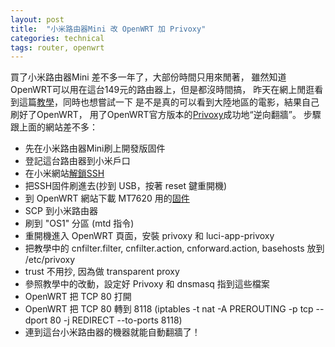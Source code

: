 ```yaml
---
layout: post
title:  "小米路由器Mini 改 OpenWRT 加 Privoxy"
categories: technical
tags: router, openwrt
---
```

買了小米路由器Mini 差不多一年了，大部份時間只用來閒著，
雖然知道OpenWRT可以用在這台149元的路由器上，但是都沒時間搞，
昨天在網上閒逛看到這篇[教學][article1]，同時也想嘗試一下
是不是真的可以看到大陸地區的電影，結果自己刷好了OpenWRT，
用了OpenWRT官方版本的[Privoxy][privoxy-site]成功地“逆向翻牆”。
步驟跟上面的網站差不多：
* 先在小米路由器Mini刷上開發版固件
* 登記這台路由器到小米戶口
* 在小米網站[解鎖SSH][router-unlock]
* 把SSH固件刷進去(抄到 USB，按著 reset 鍵重開機)
* 到 OpenWRT 網站下載 MT7620 用的[固件][openwrt-download]
* SCP 到小米路由器
* 刷到 "OS1" 分區 (mtd 指令)
* 重開機進入 OpenWRT 頁面，安裝 privoxy 和 luci-app-privoxy
* 把教學中的 cnfilter.filter, cnfilter.action, cnforward.action, basehosts 放到 /etc/privoxy
* trust 不用抄, 因為做 transparent proxy
* 參照教學中的改動，設定好 Privoxy 和 dnsmasq 指到這些檔案
* OpenWRT 把 TCP 80 打開
* OpenWRT 把 TCP 80 轉到 8118 (iptables -t nat -A PREROUTING -p tcp --dport 80 -j REDIRECT --to-ports 8118)
* 連到這台小米路由器的機器就能自動翻牆了！

[article1]: http://blog.icece.tw/Unblock-Youku-on-OpenWRT-or-Pandorabox-Router
[privoxy-site]: https://www.privoxy.org/
[router-unlock]: http://d.miwifi.com/rom/ssh
[openwrt-download]: https://downloads.openwrt.org/chaos_calmer/15.05.1/ramips/mt7620/
